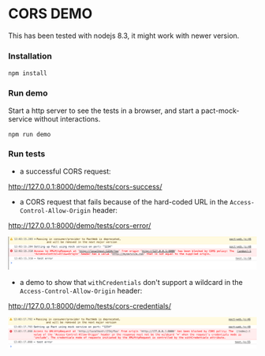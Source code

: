 # CORS DEMO

This has been tested with nodejs 8.3, it might work with newer version.

### Installation

```
npm install
```

### Run demo

Start a http server to see the tests in a browser, and start a pact-mock-service without interactions.

```
npm run demo
```

### Run tests

- a successful CORS request:

http://127.0.0.1:8000/demo/tests/cors-success/

- a CORS request that fails because of the hard-coded URL in the `Access-Control-Allow-Origin` header:

http://127.0.0.1:8000/demo/tests/cors-error/

![Image](demo/assets/cors-error.png?raw=true)

- a demo to show that `withCredentials` don't support a wildcard in the `Access-Control-Allow-Origin` header:

http://127.0.0.1:8000/demo/tests/cors-credentials/

![Image](demo/assets/cors-credentials.png?raw=true)
